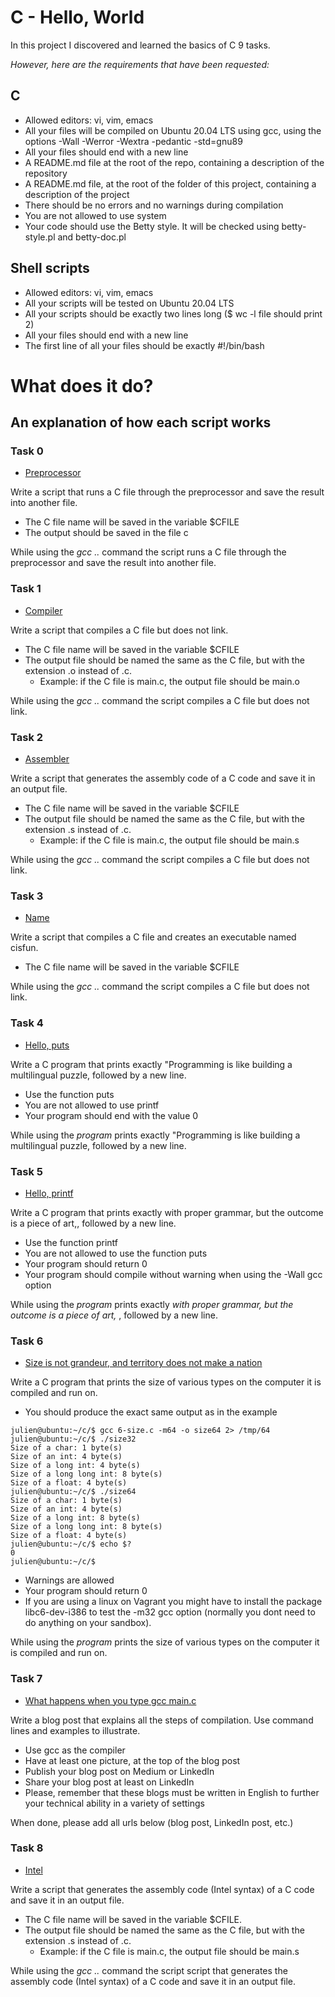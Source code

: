 # C - Hello, World

In this project I discovered and learned the basics of C 9 tasks.

*However, here are the requirements that have been requested:*

## C

* Allowed editors: vi, vim, emacs
* All your files will be compiled on Ubuntu 20.04 LTS using gcc, using the options -Wall -Werror -Wextra -pedantic -std=gnu89
* All your files should end with a new line
* A README.md file at the root of the repo, containing a description of the repository
* A README.md file, at the root of the folder of this project, containing a description of the project
* There should be no errors and no warnings during compilation
* You are not allowed to use system
* Your code should use the Betty style. It will be checked using betty-style.pl and betty-doc.pl


## Shell scripts

* Allowed editors: vi, vim, emacs
* All your scripts will be tested on Ubuntu 20.04 LTS
* All your scripts should be exactly two lines long ($ wc -l file should print 2)
* All your files should end with a new line
* The first line of all your files should be exactly #!/bin/bash


# **What does it do?**

## **An explanation of how each script works**

### **Task 0**
* [Preprocessor](https://github.com/Aluranae/holbertonschool-low_level_programming/blob/main/hello_world/0-preprocessor)

Write a script that runs a C file through the preprocessor and save the result into another file.

* The C file name will be saved in the variable $CFILE
* The output should be saved in the file c

While using the _gcc .._ command the script runs a C file through the preprocessor and save the result into another file.


### **Task 1**
* [Compiler](https://github.com/Aluranae/holbertonschool-low_level_programming/blob/main/hello_world/1-compiler)

Write a script that compiles a C file but does not link.

* The C file name will be saved in the variable $CFILE
* The output file should be named the same as the C file, but with the extension .o instead of .c.
	* Example: if the C file is main.c, the output file should be main.o

While using the _gcc .._ command the script compiles a C file but does not link.


### **Task 2**
* [Assembler](https://github.com/Aluranae/holbertonschool-low_level_programming/blob/main/hello_world/2-assembler)

Write a script that generates the assembly code of a C code and save it in an output file.

* The C file name will be saved in the variable $CFILE
* The output file should be named the same as the C file, but with the extension .s instead of .c.
	* Example: if the C file is main.c, the output file should be main.s

While using the _gcc .._ command the script compiles a C file but does not link.


### **Task 3**
* [Name](https://github.com/Aluranae/holbertonschool-low_level_programming/blob/main/hello_world/3-name)

Write a script that compiles a C file and creates an executable named cisfun.

* The C file name will be saved in the variable $CFILE

While using the _gcc .._ command the script compiles a C file but does not link.


### **Task 4**
* [Hello, puts](https://github.com/Aluranae/holbertonschool-low_level_programming/blob/main/hello_world/4-puts.c)

Write a C program that prints exactly "Programming is like building a multilingual puzzle, followed by a new line.

* Use the function puts
* You are not allowed to use printf
* Your program should end with the value 0


While using the _program_ prints exactly "Programming is like building a multilingual puzzle, followed by a new line.


### **Task 5**
* [Hello, printf](https://github.com/Aluranae/holbertonschool-low_level_programming/blob/main/hello_world/5-printf.c)

Write a C program that prints exactly with proper grammar, but the outcome is a piece of art,, followed by a new line.

* Use the function printf
* You are not allowed to use the function puts
* Your program should return 0
* Your program should compile without warning when using the -Wall gcc option


While using the _program_ prints exactly _with proper grammar, but the outcome is a piece of art,_ , followed by a new line.


### **Task 6**
* [Size is not grandeur, and territory does not make a nation](https://github.com/Aluranae/holbertonschool-low_level_programming/blob/main/hello_world/6-size.c)

Write a C program that prints the size of various types on the computer it is compiled and run on.

* You should produce the exact same output as in the example

```julien@ubuntu:~/c/$ gcc 6-size.c -m32 -o size32 2> /tmp/32
julien@ubuntu:~/c/$ gcc 6-size.c -m64 -o size64 2> /tmp/64
julien@ubuntu:~/c/$ ./size32
Size of a char: 1 byte(s)
Size of an int: 4 byte(s)
Size of a long int: 4 byte(s)
Size of a long long int: 8 byte(s)
Size of a float: 4 byte(s)
julien@ubuntu:~/c/$ ./size64
Size of a char: 1 byte(s)
Size of an int: 4 byte(s)
Size of a long int: 8 byte(s)
Size of a long long int: 8 byte(s)
Size of a float: 4 byte(s)
julien@ubuntu:~/c/$ echo $?
0
julien@ubuntu:~/c/$
```

* Warnings are allowed
* Your program should return 0
* If you are using a linux on Vagrant you might have to install the package libc6-dev-i386 to test the -m32 gcc option (normally you dont need to do anything on your sandbox).


While using the _program_ prints the size of various types on the computer it is compiled and run on.


### **Task 7**
* [What happens when you type gcc main.c](https://github.com/Aluranae/holbertonschool-low_level_programming/blob/main/hello_world/7-blog_post)

Write a blog post that explains all the steps of compilation. Use command lines and examples to illustrate.

* Use gcc as the compiler
* Have at least one picture, at the top of the blog post
* Publish your blog post on Medium or LinkedIn
* Share your blog post at least on LinkedIn
* Please, remember that these blogs must be written in English to further your technical ability in a variety of settings

When done, please add all urls below (blog post, LinkedIn post, etc.)


### **Task 8**
* [Intel](https://github.com/Aluranae/holbertonschool-low_level_programming/blob/main/hello_world/100-intel)

Write a script that generates the assembly code (Intel syntax) of a C code and save it in an output file.

* The C file name will be saved in the variable $CFILE.
* The output file should be named the same as the C file, but with the extension .s instead of .c.
	* Example: if the C file is main.c, the output file should be main.s

While using the _gcc .._ command the script script that generates the assembly code (Intel syntax) of a C code and save it in an output file.


